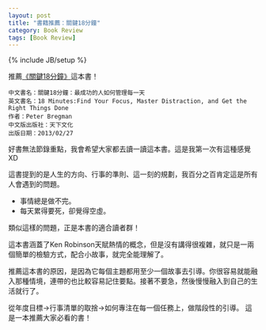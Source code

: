 ```yaml
---
layout: post
title: "書籍推薦：關鍵18分鐘"
category: Book Review
tags: [Book Review]
---
```

{% include JB/setup %}

推薦[《關鍵18分鐘》][18min]這本書！

```
中文書名：關鍵18分鐘：最成功的人如何管理每一天
英文書名：18 Minutes:Find Your Focus, Master Distraction, and Get the Right Things Done
作者：Peter Bregman
中文版出版社：天下文化
出版日期：2013/02/27
```

好書無法節錄重點，我會希望大家都去讀一讀這本書。這是我第一次有這種感覺XD

這書提到的是人生的方向、行事的準則、這一刻的規劃，我百分之百肯定這是所有人會遇到的問題。

* 事情總是做不完。
* 每天累得要死，卻覺得空虛。

類似這樣的問題，正是本書的適合讀者群！

這本書涵蓋了Ken Robinson天賦熱情的概念，但是沒有講得很複雜，就只是一兩個簡單的檢驗方式，配合小故事，就完全能理解了。

推薦這本書的原因，是因為它每個主題都用至少一個故事去引導。你很容易就能融入那種情境，連帶的也比較容易記住要點。接著不要急，然後慢慢融入到自己的生活就行了。

從年度目標→行事清單的取捨→如何專注在每一個任務上，做階段性的引導。
這是一本推薦大家必看的書！

[18min]:http://www.taaze.tw/sing.html?pid=11100647892
